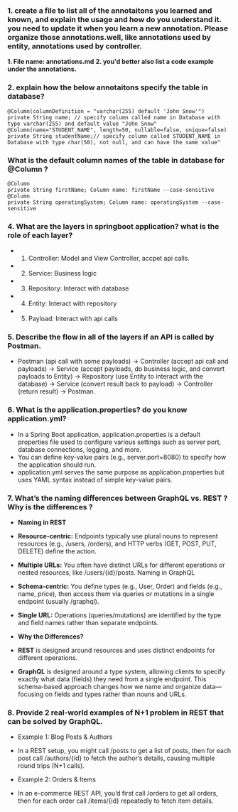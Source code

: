### 1. create a file to list all of the annotaitons you learned and known, and explain the usage and how do you understand it. you need to update it when you learn a new annotation. Please organize those annotations.well, like annotations used by entity, annotations used by controller.
**1. File name: annotations.md**
**2. you'd better also list a code example under the annotations.**

### 2. explain how the below annotaitons specify the table in database?
```
@Column(columnDefinition = "varchar(255) default 'John Snow'")
private String name; // specify column called name in Database with type varchar(255) and default value "John Snow"
@Column(name="STUDENT_NAME", length=50, nullable=false, unique=false)
private String studentName;// specify column called STUDENT_NAME in Database with type char(50), not null, and can have the same value"
```

### What is the default column names of the table in database for @Column ?
```
@Column
private String firstName; Column name: firstName --case-sensitive
@Column
private String operatingSystem; Column name: operatingSystem --case-sensitive
```
### 4. What are the layers in springboot application? what is the role of each layer?
- 1. Controller: Model and View Controller, accpet api calls.
- 2. Service: Business logic
- 3. Repository: Interact with database
- 4. Entity: Interact with repository
- 5. Payload: Interact with api calls
### 5. Describe the flow in all of the layers if an API is called by Postman.
- Postman (api call with some payloads) -> Controller (accept api call and payloads) -> Service (accept payloads, do business logic, and convert payloads to Entity) -> Repository (use Entity to interact with the database) -> Service (convert result back to payload) -> Controller (return result) -> Postman.
### 6. What is the application.properties? do you know application.yml?
- In a Spring Boot application, application.properties is a default properties file used to configure various settings such as server port, database connections, logging, and more.
- You can define key-value pairs (e.g., server.port=8080) to specify how the application should run.
- application.yml serves the same purpose as application.properties but uses YAML syntax instead of simple key-value pairs.
### 7. What’s the naming differences between GraphQL vs. REST ? Why is the differences ?
- **Naming in REST**

- **Resource-centric:** Endpoints typically use plural nouns to represent resources (e.g., /users, /orders), and HTTP verbs (GET, POST, PUT, DELETE) define the action.
- **Multiple URLs:** You often have distinct URLs for different operations or nested resources, like /users/{id}/posts.
Naming in GraphQL

- **Schema-centric:** You define types (e.g., User, Order) and fields (e.g., name, price), then access them via queries or mutations in a single endpoint (usually /graphql).
- **Single URL:** Operations (queries/mutations) are identified by the type and field names rather than separate endpoints.
- **Why the Differences?**

- **REST** is designed around resources and uses distinct endpoints for different operations.
- **GraphQL** is designed around a type system, allowing clients to specify exactly what data (fields) they need from a single endpoint. This schema-based approach changes how we name and organize data—focusing on fields and types rather than nouns and URLs.
### 8. Provide 2 real-world examples of N+1 problem in REST that can be solved by GraphQL.
- Example 1: Blog Posts & Authors
- In a REST setup, you might call /posts to get a list of posts, then for each post call /authors/{id} to fetch the author’s details, causing multiple round trips (N+1 calls). 

- Example 2: Orders & Items
- In an e-commerce REST API, you’d first call /orders to get all orders, then for each order call /items/{id} repeatedly to fetch item details. 